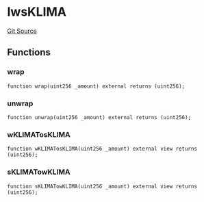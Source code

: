 # IwsKLIMA
[Git Source](https://github.com/KlimaDAO/klimadao-solidity/blob/29fd912e7e35bfd36ad9c6e57c2a312d3aed3640/src/retirement_v1/interfaces/IwsKLIMA.sol)


## Functions
### wrap


```solidity
function wrap(uint256 _amount) external returns (uint256);
```

### unwrap


```solidity
function unwrap(uint256 _amount) external returns (uint256);
```

### wKLIMATosKLIMA


```solidity
function wKLIMATosKLIMA(uint256 _amount) external view returns (uint256);
```

### sKLIMATowKLIMA


```solidity
function sKLIMATowKLIMA(uint256 _amount) external view returns (uint256);
```

